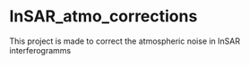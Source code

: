 # InSAR_atmo_corrections
This project is made to correct the atmospheric noise in InSAR interferogramms

